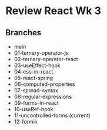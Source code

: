 # Review React Wk 3

## Branches
* main 
* 01-ternary-operator-js 
* 02-ternary-operator-react 
* 03-useEffect-hook 
* 04-css-in-react 
* 05-react-spring 
* 06-computed-properties
* 07-spread-syntax
* 08-regular-expressions
* 09-forms-in-react
* 10-useRef-hook
* 11-uncontrolled-forms (current)
* 12-formik
